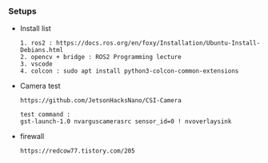 ### Setups

- Install list 

      1. ros2 : https://docs.ros.org/en/foxy/Installation/Ubuntu-Install-Debians.html
      2. opencv + bridge : ROS2 Programming lecture 
      3. vscode
      4. colcon : sudo apt install python3-colcon-common-extensions

- Camera test

      https://github.com/JetsonHacksNano/CSI-Camera
      
      test command :
      gst-launch-1.0 nvarguscamerasrc sensor_id=0 ! nvoverlaysink
      
      
     
      
- firewall

      https://redcow77.tistory.com/205
